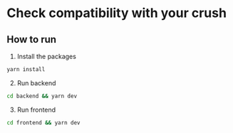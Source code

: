 # Check compatibility with your crush

## How to run

1. Install the packages

```sh
yarn install
```

2. Run backend

```sh
cd backend && yarn dev
```

3. Run frontend

```sh
cd frontend && yarn dev
```
